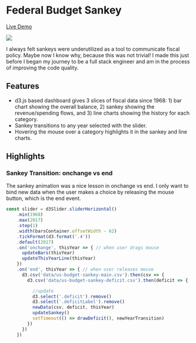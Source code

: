 # Federal Budget Sankey

[Live Demo](https://masonchinkin.github.io/budgetSankey/)

![](https://github.com/MasonChinkin/budgetSankey/blob/master/dist/budgetsankey.gif)

I always felt sankeys were underutilized as a tool to communicate fiscal policy. Maybe now I know why, because this was not trivial! I made this just before I began my journey to be a full stack engineer and am in the process of improving the code quality.

## Features

* d3.js based dashboard gives 3 slices of fiscal data since 1968: 1) bar chart showing the overall balance, 2) sankey showing the revenue/spending flows, and 3) line charts showing the history for each category.
* Sankey transitions to any year selected with the slider.
* Hovering the mouse over a category highlights it in the sankey and line charts.

## Highlights

### Sankey Transition: onchange vs end

The sankey animation was a nice lesson in onchange vs end. I only want to bind new data when the user makes a choice by releasing the mouse button, which is the end event.

```javascript
const slider = d3Slider.sliderHorizontal()
    .min(1968)
    .max(2017)
    .step(1)
    .width(barsContainer.offsetWidth - 62)
    .tickFormat(d3.format('.4'))
    .default(2017)
    .on('onchange', thisYear => { // when user drags mouse
      updateBars(thisYear)
      updateThisYearLine(thisYear)
    })
    .on('end', thisYear => { // when user releases mouse
      d3.csv('data/us-budget-sankey-main.csv').then(csv => {
        d3.csv('data/us-budget-sankey-deficit.csv').then(deficit => {

          //update
          d3.select('.deficit').remove()
          d3.select('.deficitLabel').remove()
          newData(csv, deficit, thisYear)
          updateSankey()
          setTimeout(() => drawDeficit(), newYearTransition)
        })
      })
    })
```
